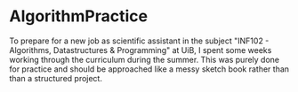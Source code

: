 # AlgorithmPractice

To prepare for a new job as scientific assistant in the subject "INF102 - Algorithms, Datastructures & Programming" at UiB, I spent some weeks working through the curriculum during the summer.
This was purely done for practice and should be approached like a messy sketch book rather than than a structured project. 
